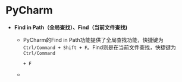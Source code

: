 # PyCharm

* **Find in Path（全局查找）、Find（当前文件查找\)**
  * PyCharm的Find in Path功能提供了全局查找功能，快捷键为`Ctrl/Command + Shift + F`。Find则是在当前文件查找，快捷键为`Ctrl/Command`

     `+ F`

  * 

